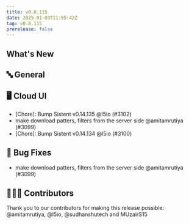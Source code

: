 ```yaml
---
title: v0.8.115
date: 2025-01-03T11:55:42Z
tag: v0.8.115
prerelease: false
---
```


## What's New
## 🔤 General
## 🖥 Cloud UI

- [Chore]: Bump Sistent v0.14.135 @l5io (#3102)
- make download patters, filters from the server side @amitamrutiya (#3099)
- [Chore]: Bump Sistent v0.14.134 @l5io (#3100)

## 🐛 Bug Fixes

- make download patters, filters from the server side @amitamrutiya (#3099)

## 👨🏽‍💻 Contributors

Thank you to our contributors for making this release possible:
@amitamrutiya, @l5io, @sudhanshutech and MUzairS15

